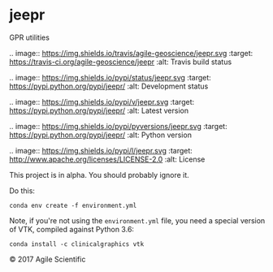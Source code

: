 # jeepr

GPR utilities

.. image:: https://img.shields.io/travis/agile-geoscience/jeepr.svg
    :target: https://travis-ci.org/agile-geoscience/jeepr
    :alt: Travis build status
    
.. image:: https://img.shields.io/pypi/status/jeepr.svg
    :target: https://pypi.python.org/pypi/jeepr/
    :alt: Development status

.. image:: https://img.shields.io/pypi/v/jeepr.svg
    :target: https://pypi.python.org/pypi/jeepr/
    :alt: Latest version
    
.. image:: https://img.shields.io/pypi/pyversions/jeepr.svg
    :target: https://pypi.python.org/pypi/jeepr/
    :alt: Python version
    
.. image:: https://img.shields.io/pypi/l/jeepr.svg
    :target: http://www.apache.org/licenses/LICENSE-2.0
    :alt: License

This project is in alpha. You should probably ignore it.

Do this:

    conda env create -f environment.yml

Note, if you're not using the `environment.yml` file, you need a special version of VTK, compiled against Python 3.6:

    conda install -c clinicalgraphics vtk 


© 2017 Agile Scientific
